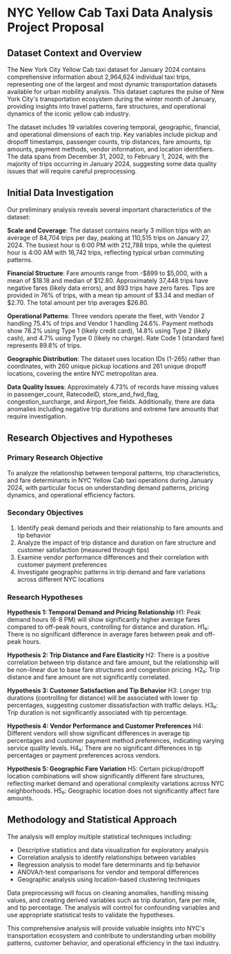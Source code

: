 # NYC Yellow Cab Taxi Data Analysis Project Proposal

## Dataset Context and Overview

The New York City Yellow Cab taxi dataset for January 2024 contains comprehensive information about 2,964,624 individual taxi trips, representing one of the largest and most dynamic transportation datasets available for urban mobility analysis. This dataset captures the pulse of New York City's transportation ecosystem during the winter month of January, providing insights into travel patterns, fare structures, and operational dynamics of the iconic yellow cab industry.

The dataset includes 19 variables covering temporal, geographic, financial, and operational dimensions of each trip. Key variables include pickup and dropoff timestamps, passenger counts, trip distances, fare amounts, tip amounts, payment methods, vendor information, and location identifiers. The data spans from December 31, 2002, to February 1, 2024, with the majority of trips occurring in January 2024, suggesting some data quality issues that will require careful preprocessing.

## Initial Data Investigation

Our preliminary analysis reveals several important characteristics of the dataset:

**Scale and Coverage**: The dataset contains nearly 3 million trips with an average of 84,704 trips per day, peaking at 110,515 trips on January 27, 2024. The busiest hour is 6:00 PM with 212,788 trips, while the quietest hour is 4:00 AM with 16,742 trips, reflecting typical urban commuting patterns.

**Financial Structure**: Fare amounts range from -$899 to $5,000, with a mean of $18.18 and median of $12.80. Approximately 37,448 trips have negative fares (likely data errors), and 893 trips have zero fares. Tips are provided in 76% of trips, with a mean tip amount of $3.34 and median of $2.70. The total amount per trip averages $26.80.

**Operational Patterns**: Three vendors operate the fleet, with Vendor 2 handling 75.4% of trips and Vendor 1 handling 24.6%. Payment methods show 78.2% using Type 1 (likely credit card), 14.8% using Type 2 (likely cash), and 4.7% using Type 0 (likely no charge). Rate Code 1 (standard fare) represents 89.8% of trips.

**Geographic Distribution**: The dataset uses location IDs (1-265) rather than coordinates, with 260 unique pickup locations and 261 unique dropoff locations, covering the entire NYC metropolitan area.

**Data Quality Issues**: Approximately 4.73% of records have missing values in passenger_count, RatecodeID, store_and_fwd_flag, congestion_surcharge, and Airport_fee fields. Additionally, there are data anomalies including negative trip durations and extreme fare amounts that require investigation.

## Research Objectives and Hypotheses

### Primary Research Objective
To analyze the relationship between temporal patterns, trip characteristics, and fare determinants in NYC Yellow Cab taxi operations during January 2024, with particular focus on understanding demand patterns, pricing dynamics, and operational efficiency factors.

### Secondary Objectives
1. Identify peak demand periods and their relationship to fare amounts and tip behavior
2. Analyze the impact of trip distance and duration on fare structure and customer satisfaction (measured through tips)
3. Examine vendor performance differences and their correlation with customer payment preferences
4. Investigate geographic patterns in trip demand and fare variations across different NYC locations

### Research Hypotheses

**Hypothesis 1: Temporal Demand and Pricing Relationship**
H1: Peak demand hours (6-8 PM) will show significantly higher average fares compared to off-peak hours, controlling for distance and duration.
H1₀: There is no significant difference in average fares between peak and off-peak hours.

**Hypothesis 2: Trip Distance and Fare Elasticity**
H2: There is a positive correlation between trip distance and fare amount, but the relationship will be non-linear due to base fare structures and congestion pricing.
H2₀: Trip distance and fare amount are not significantly correlated.

**Hypothesis 3: Customer Satisfaction and Tip Behavior**
H3: Longer trip durations (controlling for distance) will be associated with lower tip percentages, suggesting customer dissatisfaction with traffic delays.
H3₀: Trip duration is not significantly associated with tip percentage.

**Hypothesis 4: Vendor Performance and Customer Preferences**
H4: Different vendors will show significant differences in average tip percentages and customer payment method preferences, indicating varying service quality levels.
H4₀: There are no significant differences in tip percentages or payment preferences across vendors.

**Hypothesis 5: Geographic Fare Variation**
H5: Certain pickup/dropoff location combinations will show significantly different fare structures, reflecting market demand and operational complexity variations across NYC neighborhoods.
H5₀: Geographic location does not significantly affect fare amounts.

## Methodology and Statistical Approach

The analysis will employ multiple statistical techniques including:
- Descriptive statistics and data visualization for exploratory analysis
- Correlation analysis to identify relationships between variables
- Regression analysis to model fare determinants and tip behavior
- ANOVA/t-test comparisons for vendor and temporal differences
- Geographic analysis using location-based clustering techniques

Data preprocessing will focus on cleaning anomalies, handling missing values, and creating derived variables such as trip duration, fare per mile, and tip percentage. The analysis will control for confounding variables and use appropriate statistical tests to validate the hypotheses.

This comprehensive analysis will provide valuable insights into NYC's transportation ecosystem and contribute to understanding urban mobility patterns, customer behavior, and operational efficiency in the taxi industry.
